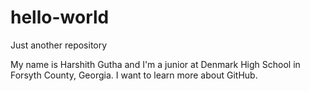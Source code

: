 # hello-world
Just another repository

My name is Harshith Gutha and I'm a junior at Denmark High School in Forsyth County, Georgia. I want to learn more about GitHub.
